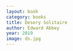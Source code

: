 ```yaml
---
layout: book
category: books
title: Desery Solitaire
author: Edward Abbey
year: 2019
image: ds.jpg
---
```

